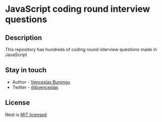 # JavaScript coding round interview questions

## Description

This repository has hundreds of coding round interview questions made in JavaScript

## Stay in touch

- Author - [Venceslas Burongu](https://github.com/bvenceslas)
- Twitter - [@bvenceslas](https://twitter.com/bvenceslas)

## License

Nest is [MIT licensed](LICENSE).
